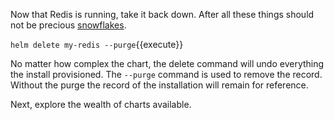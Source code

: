 Now that Redis is running, take it back down. After all these things should not be precious [snowflakes](https://martinfowler.com/bliki/SnowflakeServer.html).

`helm delete my-redis --purge`{{execute}}

No matter how complex the chart, the delete command will undo everything the install provisioned. The `--purge` command is used to remove the record. Without the purge the record of the installation will remain for reference.

Next, explore the wealth of charts available.
